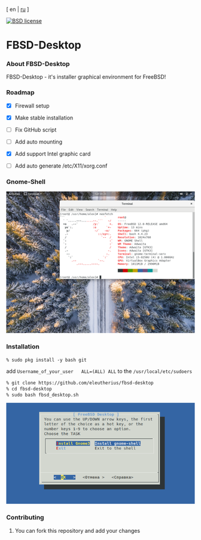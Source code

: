 [ en | [ru](doc/README-ru.md) ]


[![BSD license](https://img.shields.io/pypi/l/flask.svg)](
https://github.com/eleutherius/fbsd-desktop/blob/master/LICENSE)

# FBSD-Desktop

###  About FBSD-Desktop

FBSD-Desktop - it's installer graphical environment for FreeBSD!

### Roadmap

- [x]  Firewall setup
- [x]  Make stable installation
- [ ]  Fix GitHub script
- [ ]  Add auto mounting
- [x]  Add support Intel graphic card
- [ ]  Add auto generate /etc/X11/xorg.conf


### Gnome-Shell

[![Gnome-Shell](https://github.com/eleutherius/fbsd-desktop/blob/master/doc/gnome.png)](
https://github.com/eleutherius/fbsd-desktop/blob/master/doc/gnome.png)

### Installation

```
% sudo pkg install -y bash git
```
add   ```Username_of_your_user   ALL=(ALL) ALL``` to the ```/usr/local/etc/sudoers```

```
% git clone https://github.com/eleutherius/fbsd-desktop
% cd fbsd-desktop
% sudo bash fbsd_desktop.sh
```

[![Screen](https://github.com/eleutherius/fbsd-desktop/blob/master/doc/screen.png)](
https://github.com/eleutherius/fbsd-desktop/blob/master/doc/screen.png)

### Contributing

1. You can fork this repository and add your changes